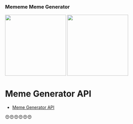 ### Mememe Meme Generator

<img src="https://i.imgur.com/wskmQdU.png" width="200" /> <img src="https://i.imgur.com/k8Tbxcf.png" width="200" />

# Meme Generator API

- [Meme Generator API](https://github.com/jacebrowning/memegen)

😍😍😍😍😍😍
